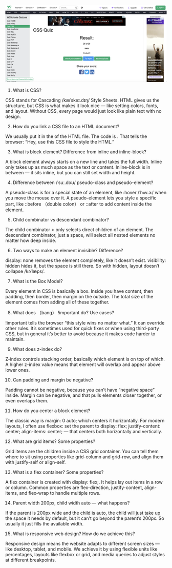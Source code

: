 ![Quiz Result](./screenshot_2025-08-25.png)


1. What is CSS?

CSS stands for Cascading /kæˈskeɪ.dɪŋ/ Style Sheets. HTML gives us the structure, but CSS is what makes it look nice — like setting colors, fonts, and layout. Without CSS, every page would just look like plain text with no design.

2. How do you link a CSS file to an HTML document?

We usually put it in the <head> of the HTML file. The code is <link rel="stylesheet" href="style.css">. That tells the browser: “Hey, use this CSS file to style the HTML.”

3. What is block element? Difference from inline and inline-block?

A block element always starts on a new line and takes the full width. Inline only takes up as much space as the text or content. Inline-block is in between — it sits inline, but you can still set width and height.

4. Difference between /ˈsuː.doʊ/ pseudo-class and pseudo-element?

A pseudo-class is for a special state of an element, like :hover /ˈhʌv.ɚ/ when you move the mouse over it. A pseudo-element lets you style a specific part, like ::before （double colon） or ::after to add content inside the element.

5. Child combinator vs descendant combinator?

The child combinator > only selects direct children of an element. The descendant combinator, just a space, will select all nested elements no matter how deep inside.

6. Two ways to make an element invisible? Difference?

display: none removes the element completely, like it doesn’t exist. visibility: hidden hides it, but the space is still there. So with hidden, layout doesn’t collapse /kəˈlæps/.

7. What is the Box Model?

Every element in CSS is basically a box. Inside you have content, then padding, then border, then margin on the outside. The total size of the element comes from adding all of these together.

8. What does （bang） !important do? Use cases?

!important tells the browser “this style wins no matter what.” It can override other rules. It’s sometimes used for quick fixes or when using third-party CSS, but in general it’s better to avoid because it makes code harder to maintain.

9. What does z-index do?

Z-index controls stacking order, basically which element is on top of which. A higher z-index value means that element will overlap and appear above lower ones.

10. Can padding and margin be negative?

Padding cannot be negative, because you can’t have “negative space” inside. Margin can be negative, and that pulls elements closer together, or even overlaps them.

11. How do you center a block element?

The classic way is margin: 0 auto; which centers it horizontally. For modern layouts, I often use flexbox: set the parent to display: flex; justify-content: center; align-items: center; — that centers both horizontally and vertically.

12. What are grid items? Some properties?

Grid items are the children inside a CSS grid container. You can tell them where to sit using properties like grid-column and grid-row, and align them with justify-self or align-self.

13. What is a flex container? Some properties?

A flex container is created with display: flex;. It helps lay out items in a row or column. Common properties are flex-direction, justify-content, align-items, and flex-wrap to handle multiple rows.

14. Parent width 200px, child width auto — what happens?

If the parent is 200px wide and the child is auto, the child will just take up the space it needs by default, but it can’t go beyond the parent’s 200px. So usually it just fills the available width.

15. What is responsive web design? How do we achieve this?

Responsive design means the website adapts to different screen sizes — like desktop, tablet, and mobile. We achieve it by using flexible units like percentages, layouts like flexbox or grid, and media queries to adjust styles at different breakpoints.



